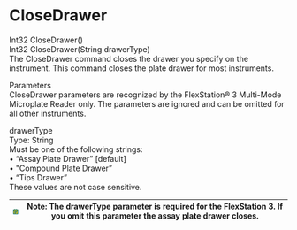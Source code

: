 # CloseDrawer

Int32 CloseDrawer()\
Int32 CloseDrawer(String drawerType)\
The CloseDrawer command closes the drawer you specify on the instrument. This command closes the plate drawer for most instruments.

Parameters\
CloseDrawer parameters are recognized by the FlexStation® 3 Multi-Mode Microplate Reader only. The parameters are ignored and can be omitted for all other instruments.

drawerType\
Type: String\
Must be one of the following strings:\
• “Assay Plate Drawer” \[default]\
• "Compound Plate Drawer”\
• “Tips Drawer”\
These values are not case sensitive.

| <img src="../../../../../.gitbook/assets/1 (14).png" alt="" data-size="original"> | Note: The drawerType parameter is required for the FlexStation 3. If you omit this parameter the assay plate drawer closes. |
| --------------------------------------------------------------------------------- | --------------------------------------------------------------------------------------------------------------------------- |
